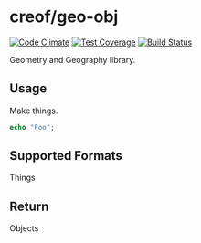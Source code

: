 # creof/geo-obj

[![Code Climate](https://codeclimate.com/github/creof/geo-obj/badges/gpa.svg)](https://codeclimate.com/github/creof/geo-obj)
[![Test Coverage](https://codeclimate.com/github/creof/geo-obj/badges/coverage.svg)](https://codeclimate.com/github/creof/geo-obj/coverage)
[![Build Status](https://travis-ci.org/creof/geo-obj.svg)](https://travis-ci.org/creof/geo-obj)

Geometry and Geography library.

## Usage
Make things.

```php
echo "Foo";
```

## Supported Formats
Things

## Return

Objects